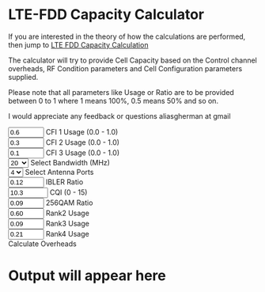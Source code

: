 # LTE-FDD Capacity Calculator

If you are interested in the theory of how the calculations are performed, then jump to [LTE FDD Capacity Calculation](ltefdddimensioning.md)

The calculator will try to provide Cell Capacity based on the Control channel overheads, RF Condition parameters and Cell Configuration parameters supplied.

Please note that all parameters like Usage or Ratio are to be provided between 0 to 1 where 1 means 100%, 0.5 means 50% and so on.

I would appreciate any feedback or questions aliasgherman at gmail



<link rel="stylesheet" href="https://cdnjs.cloudflare.com/ajax/libs/materialize/1.0.0/css/materialize.min.css">
<script src="https://cdnjs.cloudflare.com/ajax/libs/materialize/1.0.0/js/materialize.min.js"></script>



<div class="row">
    <div class="input-field col s12 m6 l6">
          <input id="cfi1_usage" type="number" class="validate" min="0.0" max="1.0" step="0.01" value="0.6">
          <label for="cfi1_usage">CFI 1 Usage (0.0 - 1.0)</label>
    </div>
</div>

<div class="row">
    <div class="input-field col s12 m6 l6">
          <input id="cfi2_usage" type="number" class="validate" min="0.0" max="1.0" step="0.01" value="0.3">
          <label for="cfi2_usage">CFI 2 Usage (0.0 - 1.0)</label>
    </div>
</div>

<div class="row">
    <div class="input-field col s12 m6 l6">
          <input id="cfi3_usage" type="number" class="validate" min="0.0" max="1.0" step="0.01" value="0.1">
          <label for="cfi3_usage">CFI 3 Usage (0.0 - 1.0)</label>
    </div>
</div>

<div class="row">
    <div class="input-field col s12 m6 l6">
    <select id="bandwidth_select">
      <option value="1.4">1.4</option>
      <option value="3">3</option>
      <option value="5">5</option>
      <option value="10">10</option>
      <option value="15">15</option>
      <option value="20" selected>20</option>        
    </select>
    <label>Select Bandwidth (MHz)</label>
    </div>
</div>	

<div class="row">
    <div class="input-field col s12 m6 l6" >
    <select id="antenna_select">
      <option value="1">1</option>
      <option value="2">2</option>
      <option value="4" selected>4</option>
    </select>
    <label>Select Antenna Ports</label>
    </div>
</div>

<div class="row">
    <div class="input-field col s12 m6 l6">
          <input id="ibler_ratio" type="number" class="validate" min="0.0" max="1.0" step="0.01" value="0.12">
          <label for="ibler_ratio">IBLER Ratio</label>
    </div>
</div>	
<div class="row">
    <div class="input-field col s12 m6 l6">
          <input id="cqi_value" type="number" class="validate" min="0.0" max="15.0" step="0.01" value="10.3">
          <label for="cqi_value">CQI (0 - 15)</label>
    </div>
</div>
<div class="row">
    <div class="input-field col s12 m6 l6">
          <input id="qam256_ratio" type="number" class="validate" min="0.0" max="1.0" step="0.01" value="0.09">
          <label for="qam256_ratio">256QAM Ratio</label>
    </div>
</div>	
<div class="row">
    <div class="input-field col s12 m6 l6">
          <input id="rank2_ratio" type="number" class="validate" min="0.0" max="1.0" step="0.01" value="0.60">
          <label for="rank2_ratio">Rank2 Usage</label>
    </div>
</div>

<div class="row">	
    <div class="input-field col s12 m6 l6">
          <input id="rank3_ratio" type="number" class="validate" min="0.0" max="1.0" step="0.01" value="0.09">
          <label for="rank3_ratio">Rank3 Usage</label>
    </div>	
</div>

<div class="row">	
    <div class="input-field col s12 m6 l6">
          <input id="rank4_ratio" type="number" class="validate" min="0.0" max="1.0" step="0.01" value="0.21">
          <label for="rank4_ratio">Rank4 Usage</label>
    </div>
</div>

<div class="row">
    <div class="input-field col s12 m6 l6">
        <a class="waves-effect waves-light btn" id="calculate_control_overheads" onclick="calc_overheads()">Calculate Overheads</a>
    </div>
</div>

<div class="row">
	<div id="calculation_output">
		<h1>Output will appear here</h1>
	</div>
</div>

<script>

window.onload = function() {
  M.AutoInit();
  console.log("Page loaded");
}

function calc_overheads() {
	console.log("Inside the function");
	var cfi1 = document.getElementById("cfi1_usage").valueAsNumber;
	var cfi2 = document.getElementById("cfi2_usage").valueAsNumber;
	var cfi3 = document.getElementById("cfi3_usage").valueAsNumber;
	var cqi = document.getElementById("cqi_value").valueAsNumber;
	var rank2 = document.getElementById("rank2_ratio").valueAsNumber;
	var rank3 = document.getElementById("rank3_ratio").valueAsNumber;
	var rank4 = document.getElementById("rank4_ratio").valueAsNumber;
	var ibler = document.getElementById("ibler_ratio").valueAsNumber;
	var qam256 = document.getElementById("qam256_ratio").valueAsNumber;
	
	console.log(cfi1+cfi2+cfi3);
	
	var numantenna = document.getElementById("antenna_select").value;
	var bandwidth = document.getElementById("bandwidth_select").value;
	
	console.log(numantenna);
	console.log(bandwidth);
	
	if (cfi1 < 0 || cfi1 > 1) {
		M.toast({html: "<div><B>ERROR</B><br /> CFI1 Usage should be a number between 0 to 1</div>", classes: 'rounded'});
		return;
	}
	if (cfi2 < 0 || cfi2 > 1) {
		M.toast({html: "<div><B>ERROR</B><br /> CFI2 Usage should be a number between 0 to 1</div>", classes: 'rounded'});
		return;
	}
	if (cfi3 < 0 || cfi3 > 1) {
		M.toast({html: "<div><B>ERROR</B><br /> CFI3 Usage should be a number between 0 to 1</div>", classes: 'rounded'});
		return;
	}
	if ( (cfi1 + cfi2 + cfi3).toFixed(2) != 1.0) {
		M.toast({html: "<div><B>ERROR</B><br /> CFI1 + CFI2 + CFI3 usage should add upto 1</div>", classes: 'rounded'});
		return;
	}
	
	if ((numantenna != 1) && (numantenna != 2) && (numantenna != 4)) {
		M.toast({html: "<div><B>ERROR</B><br /> Num antennas should be 1,2,4</div>", classes: 'rounded'});
		return;	
	}
	
	if (bandwidth != 1.4 && bandwidth != 3 && bandwidth != 5 && bandwidth != 10 && bandwidth != 10 && bandwidth != 15 && bandwidth != 20) {
		M.toast({html: "<div><B>ERROR</B><br /> Bandwidth should be 1.4, 3, 5, 10, 15 or 20MHz</div>", classes: 'rounded'});
		return;	
	}	
	if ((bandwidth < 10) && (cfi1 > 0)) {
		M.toast({html: "<div><B>ERROR</B><br /> For bandwidths 1.4, 3 & 5, please keep CFI1 Usage=0 and use only CFI2+CFI3 values such that CFI2+CFI3=1.0</div>", classes: 'rounded'});
		return;		
	}
	
	if (( (rank2) > 0 ) && ( numantenna == 1)) {
		M.toast({html: "<div><B>ERROR</B><br /> If Antenna is 1, then Rank2,3,4 should be zero.</div>", classes: 'rounded'});
		return;
	}
	
	if (( (rank3 + rank4) > 0 ) && ( numantenna < 4)) {
		M.toast({html: "<div><B>ERROR</B><br /> If Antenna < 4, then Rank 3,4 should be zero.</div>", classes: 'rounded'});
		return;
	}
	
	if (( (rank2 + rank3 + rank4).toFixed(2) > 1.0 )) {
		M.toast({html: "<div><B>ERROR</B><br /> The sum of Rank2, 3, 4 should be <= 1.0 as they are ratio of all ranks and remaining amount will be rank1 usage.</div>", classes: 'rounded'});
		return;
	}
	
	if ( cqi < 0 || cqi > 15) {
		M.toast({html: "<div><B>ERROR</B><br /> CQI should be between 0 to 15.</div>", classes: 'rounded'});
		return;
	}
	
	if (ibler < 0 || ibler > 1.0) {
		M.toast({html: "<div><B>ERROR</B><br /> IBLER should be between 0 to 1.0.</div>", classes: 'rounded'});
		return;
	}
	
	
	var rb_in_slot = 6;
	if (bandwidth == 1.4) rb_in_slot = 6;
	if (bandwidth == 3) rb_in_slot = 15;
	if (bandwidth == 5) rb_in_slot = 25;
	if (bandwidth == 10) rb_in_slot = 50;
	if (bandwidth == 15) rb_in_slot = 75;
	if (bandwidth == 20) rb_in_slot = 100;
	
	var re_in_frame_exc_mimo = rb_in_slot * 12 * 10 * 14;
	var avg_cfi = cfi1 * 1 + cfi2 * 2 + cfi3 * 3;
	
	var crs_overheads = 0;
	if (bandwidth == 1.4) crs_overheads = 480;
	if (bandwidth == 3) crs_overheads = 1200;
	if (bandwidth == 5) crs_overheads = 2000;
	if (bandwidth == 10) crs_overheads = 4000;
	if (bandwidth == 15) crs_overheads = 6000;
	if (bandwidth == 20) crs_overheads = 8000;
	
	if (numantenna == 4) {
		crs_overheads = crs_overheads * 3;
	}
	else {
		crs_overheads = crs_overheads * numantenna;
	}
	
	var pss_sss_overhead = 288;
	var pbch_overhead = 240;
	
	var pcfich_overhead = 160;
	if (numantenna == 1) pcfich_overhead = 200; //additional overheads as PBCH considers interleaving like 2/4 port antennas
	
	var phich_overhead = 120;
	if (bandwidth == 1.4) phich_overhead = 120;	
	if (bandwidth == 3) phich_overhead = 240;	
	if (bandwidth == 5) phich_overhead = 480;	
	if (bandwidth == 10) phich_overhead = 840;	
	if (bandwidth == 15) phich_overhead = 1200;	
	if (bandwidth == 20) phich_overhead = 1560;	

	var pdcch_overhead_cfi1 = 0;
	if (bandwidth == 1.4) pdcch_overhead_cfi1 = 0;
	if (bandwidth == 3) pdcch_overhead_cfi1 = 0;
	if (bandwidth == 5) pdcch_overhead_cfi1 = 0;
	if (bandwidth == 10) pdcch_overhead_cfi1 = 3000;
	if (bandwidth == 15) pdcch_overhead_cfi1 = 4640;
	if (bandwidth == 20) pdcch_overhead_cfi1 = 6280;
	
	var pdcch_overhead_cfi2 = 0;
	if (bandwidth == 1.4) pdcch_overhead_cfi2 = 1640;
	if (bandwidth == 3) pdcch_overhead_cfi2 = 2600;
	if (bandwidth == 5) pdcch_overhead_cfi2 = 4360;
	if (bandwidth == 10) pdcch_overhead_cfi2 = 9000;
	if (bandwidth == 15) pdcch_overhead_cfi2 = 13640;
	if (bandwidth == 20) pdcch_overhead_cfi2 = 18280;
	
	var pdcch_overhead_cfi3 = 0;
	if (bandwidth == 1.4) pdcch_overhead_cfi3 = 2360;
	if (bandwidth == 3) pdcch_overhead_cfi3 = 4400;
	if (bandwidth == 5) pdcch_overhead_cfi3 = 7360;
	if (bandwidth == 10) pdcch_overhead_cfi3 = 15000;
	if (bandwidth == 15) pdcch_overhead_cfi3 = 22640;
	if (bandwidth == 20) pdcch_overhead_cfi3 = 30280;	
	
	var pdcch_overhead = pdcch_overhead_cfi1 * cfi1 + pdcch_overhead_cfi2 * cfi2 + pdcch_overhead_cfi3 * cfi3;
	
	var pdsch_remaining_wo_mimo = re_in_frame_exc_mimo - (crs_overheads + pdcch_overhead + pss_sss_overhead + pbch_overhead + pcfich_overhead + phich_overhead);
	var pdsch_remaining_with_mimo = pdsch_remaining_wo_mimo * numantenna;
	
	
	var cqi_table_1 = [0, 0.1523, 0.2344, 0.377, 0.6016, 0.877, 1.1758, 1.4766, 1.9141, 2.4063, 2.7305, 3.3223, 3.9023, 4.5234, 5.1152, 5.5547];
	var cqi_table_2 = [0, 0.1523, 0.377, 0.877, 1.4766, 1.9141, 2.4063, 2.7305, 3.3223, 3.9023, 4.5234, 5.1152, 5.5547, 6.2266, 6.9141, 7.4063];
	
	
	var eff1 = cqi_table_1[Math.floor(cqi)];
	var eff2 = cqi_table_1[Math.ceil(cqi)];
	var cqi_diff = cqi - Math.floor(cqi);
	
	var eff_table1 = (eff2 - eff1) * (cqi_diff) + eff1;
	
	eff1 = cqi_table_2[Math.floor(cqi)];
	eff2 = cqi_table_2[Math.ceil(cqi)];
	cqi_diff = cqi - Math.floor(cqi);
	
	var eff_table2 = (eff2 - eff1) * (cqi_diff) + eff1;
	
	var efficiency = eff_table1 * (1 - qam256) + eff_table2 * (qam256);
	
	console.log(pdsch_remaining_wo_mimo);
	console.log(efficiency);

	console.log(rank_efficiency);
	console.log((1 - ibler));
	
	var rank_efficiency = (1 * (1 - rank2 - rank3 - rank4) ); //Rank1 efficiency percentage
	if (rank2 > 0) {
		rank_efficiency += (2 * rank2);
	}
	if (rank3 > 0) {
		rank_efficiency += (3 * rank3);
	}
	if (rank4 > 0) {
		rank_efficiency += (4 * rank4);
	}
	
	var cell_capacity = (100 * pdsch_remaining_wo_mimo) * efficiency * rank_efficiency * (1 - ibler) / 1024 / 1024;
	cell_capacity = cell_capacity.toFixed(2);
	
	console.log("Cell capacity : " + cell_capacity);
	

	var output_toast = "<table class='centered'> ";
	output_toast += '<tr><th>Cell Capacity (Mbps)</th><td>' + cell_capacity + '</td></tr>' ;
	output_toast += '<tr><th>Total RE in Frame (Single Antenna Port)</th><td>' + re_in_frame_exc_mimo + '</td></tr>' ;
	output_toast += '<tr><th>Remaining PDSCH RE in Frame (Single Antenna Port)</th><td>' + pdsch_remaining_wo_mimo + '</td></tr>' ;
	output_toast += '<tr><th>Control Overhead in Frame (All Antenna Port Overheads)</th><td>' + (re_in_frame_exc_mimo - pdsch_remaining_wo_mimo) + '</td></tr>' ;
	output_toast += '</table>';
	output_toast = "<div class='blue lighten-4'> " + output_toast + " </div>"; 
	
	var output_table = "<table class='centered'> ";
	output_table += '<tr><th>Cell Capacity (Mbps)</th><td>' + cell_capacity + '</td></tr>' ;
	output_table += '<tr><th>Efficiency due to Higher Rank</th><td>' + rank_efficiency + '</td></tr>' ;
	output_table += '<tr><th>CQI Efficiency</th><td>' + efficiency + '</td></tr>' ;
	output_table += '<tr><th>IBLER</th><td>' + ibler + '</td></tr>' ;
	
	output_table += '<tr><th>Remaining PDSCH RE in Frame (w/o MIMO)</th><td>' + pdsch_remaining_wo_mimo + '</td></tr>' ;
	output_table += '<tr><th>Remaining PDSCH RE in Frame (with MIMO)</th><td>' + pdsch_remaining_with_mimo + '</td></tr>' ;	
	output_table += '<tr><th>Bandwidth (Mhz)</th><td>' + bandwidth + '</td></tr>' ;
	output_table += '<tr><th>Antenna Ports</th><td>' + numantenna + '</td></tr>' ;
	output_table += '<tr><th>RBs</th><td>' + rb_in_slot + '</td></tr>' ;
	output_table += '<tr><th>Total RE in a Frame (w/o MIMO)</th><td>' + re_in_frame_exc_mimo + '</td></tr>' ;
	output_table += '<tr><th>CFI1 Ratio (0-1)</th><td>' + cfi1 + '</td></tr>' ;
	output_table += '<tr><th>CFI2 Ratio (0 - 1)</th><td>' + cfi2 + '</td></tr>' ;
	output_table += '<tr><th>CFI3 Ratio (0-1)</th><td>' + cfi3 + '</td></tr>' ;
	output_table += '<tr><th>Average CFI</th><td>' + avg_cfi + '</td></tr>' ;
	output_table += '<tr><th>CRS Overheads</th><td>' + crs_overheads + '</td></tr>' ;
	output_table += '<tr><th>PDCCH Overheads</th><td>' + pdcch_overhead + '</td></tr>' ;
	output_table += '<tr><th>PSS/SSS Overheads</th><td>' + pss_sss_overhead + '</td></tr>' ;
	output_table += '<tr><th>PBCH Overheads</th><td>' + pbch_overhead + '</td></tr>' ;
	output_table += '<tr><th>PCFICH Overheads</th><td>' + pcfich_overhead + '</td></tr>' ;
	output_table += '<tr><th>PHICH Overheads</th><td>' + phich_overhead + '</td></tr>' ;
	output_table += "</table>";

	var output_message = "<div class='blue lighten-4'> " + output_table + " </div>"; 
	


	
	document.getElementById("calculation_output").innerHTML = output_message;
    M.toast({html: output_toast, classes: 'rounded', displayLength: 10000});
}
  
</script>
